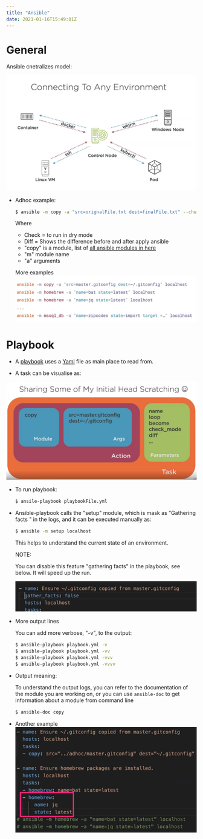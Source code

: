 ```yaml
---
title: "Ansible"
date: 2021-01-16T15:49:01Z
---
```


#  General

Ansible cnetralizes model:

![ansible general diagram](/notes/ansiblegeneraldiagram.png)
- Adhoc example:

    
    ```bash
    $ ansible -m copy -a "src=orignalFile.txt dest=finalFile.txt" --check --diff localhost

    ```
    Where  
    - Check = to run in dry mode 
    - Diff  = Shows the difference before and after apply ansible
    - "copy" is a module, list of [all ansible modules in here](https://docs.ansible.com/ansible/2.8/modules/list_of_all_modules.html)
    - "m" module name
    - "a" arguments

    More examples
    ![ansible examples adhoc](/notes/ansibleadhocexamples.png)


# Playbook

- A [playbook](https://docs.ansible.com/ansible/latest/user_guide/playbooks.html) uses a [Yaml](https://yaml.org/) file as main place to read from. 

- A task can be visualise as:

![tasks components](/notes/ansibletaskstructure.png)

- To run playbook:

    ```bash
    $ ansile-playbook playbookFile.yml
    ```

- Ansible-playbook calls the "setup" module, which is mask as "Gathering facts " in the logs, and it can be executed manually as:

    ```bash
    $ ansible -m setup localhost
    ```

    This helps to understand the current state of an environment.

    
    NOTE:

    You can disable this feature "gathering facts" in the playbook, see below. It will speed up the run.

    ![setting false gathering facts](/notes/ansibleremovegatherfacts.png)


- More output lines

    You can add more verbose, "-v",  to the output:

    ```bash
    $ ansible-playbook playbook.yml -v
    $ ansible-playbook playbook.yml -vv
    $ ansible-playbook playbook.yml -vvv
    $ ansible-playbook playbook.yml -vvvv
    ```

- Output meaning:

    To understand the output logs, you can refer to the documentation of the module you are working on, or
    you can use `ansible-doc` to get information about a module from command line

    ```bash
    $ ansible-doc copy
    ```
- Another example
    ![indentataion ansible](/notes/ansibleindentationexample.png)
    
